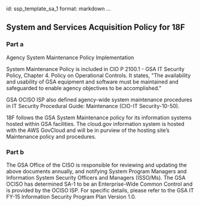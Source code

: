 id: ssp_template_sa_1
format: markdown
...
## System and Services Acquisition Policy for 18F

### Part a

Agency System Maintenance Policy Implementation

System Maintenance Policy is included in CIO P 2100.1 - GSA IT Security Policy, Chapter 4. Policy on Operational Controls. It states, "The availability and usability of GSA equipment and software must be maintained and safeguarded to enable agency objectives to be accomplished."

GSA OCISO ISP also defined agency-wide system maintenance procedures in IT Security Procedural Guide: Maintenance (CIO-IT Security-10-50).

18F follows the GSA System Maintenance policy for its information systems hosted within GSA facilities. The cloud.gov information system is hosted with the AWS GovCloud and will be in purview of the hosting site’s Maintenance policy and procedures.

### Part b

The GSA Office of the CISO is responsible for reviewing and updating the above documents annually, and notifying System Program Managers and Information System Security Officers and Managers (ISSO/Ms). The GSA OCISO has determined SA-1 to be an Enterprise-Wide Common Control and is provided by the OCISO ISP. For specific details, please refer to the GSA IT FY-15 Information Security Program Plan Version 1.0.
